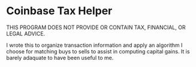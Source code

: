 # Coinbase Tax Helper

THIS PROGRAM DOES NOT PROVIDE OR CONTAIN TAX, FINANCIAL, OR LEGAL ADVICE.

I wrote this to organize transaction information and apply an algorithm I choose for matching buys to sells to assist in computing capital gains.  It is barely adaquate to have been useful to me.
